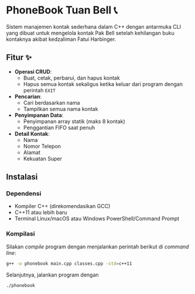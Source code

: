 # PhoneBook Tuan Bell 📞

Sistem manajemen kontak sederhana dalam C++ dengan antarmuka CLI yang dibuat untuk mengelola kontak Pak Bell setelah kehilangan buku kontaknya akibat kedzaliman Fatui Harbinger.

## Fitur ✨
- **Operasi CRUD**:
  - Buat, cetak, perbarui, dan hapus kontak
  - Hapus semua kontak sekaligus ketika keluar dari program dengan perintah `EXIT`
- **Pencarian**:
  - Cari berdasarkan nama
  - Tampilkan semua nama kontak
- **Penyimpanan Data**:
  - Penyimpanan array statik (maks 8 kontak)
  - Penggantian FIFO saat penuh
- **Detail Kontak**:
  - Nama
  - Nomor Telepon
  - Alamat
  - Kekuatan Super

## Instalasi
### Dependensi
- Kompiler C++ (direkomendasikan GCC)
- C++11 atau lebih baru
- Terminal Linux/macOS atau Windows PowerShell/Command Prompt

### Kompilasi
Silakan *compile* program dengan menjalankan perintah berikut di *command line*:
```bash
g++ -o phonebook main.cpp classes.cpp -std=c++11 
```

Selanjutnya, jalankan program dengan
```bash
./phonebook
```